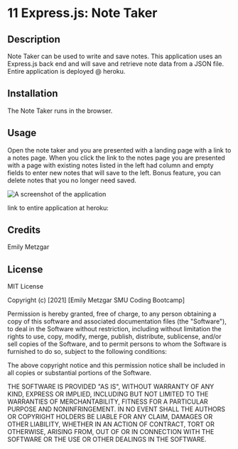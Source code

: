 # 11 Express.js: Note Taker

## Description

Note Taker can be used to write and save notes. This application uses an Express.js back end and will save and retrieve note data from a JSON file. Entire application is deployed @ heroku.


## Installation
The Note Taker runs in the browser.


## Usage 
Open the note taker and you are presented with a landing page with a link to a notes page. When you click the link to the notes page you are presented with a page with existing notes listed in the left had column and empty fields to enter new notes that will save to the left. Bonus feature, you can delete notes that you no longer need saved.



![A screenshot of the application](./assets/images/screenshot.PNG)

link to entire application at heroku: 

## Credits
Emily Metzgar

## License
MIT License

Copyright (c) [2021] [Emily Metzgar SMU Coding Bootcamp]

Permission is hereby granted, free of charge, to any person obtaining a copy of this software and associated documentation files (the "Software"), to deal in the Software without restriction, including without limitation the rights to use, copy, modify, merge, publish, distribute, sublicense, and/or sell copies of the Software, and to permit persons to whom the Software is furnished to do so, subject to the following conditions:

The above copyright notice and this permission notice shall be included in all copies or substantial portions of the Software.

THE SOFTWARE IS PROVIDED "AS IS", WITHOUT WARRANTY OF ANY KIND, EXPRESS OR IMPLIED, INCLUDING BUT NOT LIMITED TO THE WARRANTIES OF MERCHANTABILITY, FITNESS FOR A PARTICULAR PURPOSE AND NONINFRINGEMENT. IN NO EVENT SHALL THE AUTHORS OR COPYRIGHT HOLDERS BE LIABLE FOR ANY CLAIM, DAMAGES OR OTHER LIABILITY, WHETHER IN AN ACTION OF CONTRACT, TORT OR OTHERWISE, ARISING FROM, OUT OF OR IN CONNECTION WITH THE SOFTWARE OR THE USE OR OTHER DEALINGS IN THE SOFTWARE.
